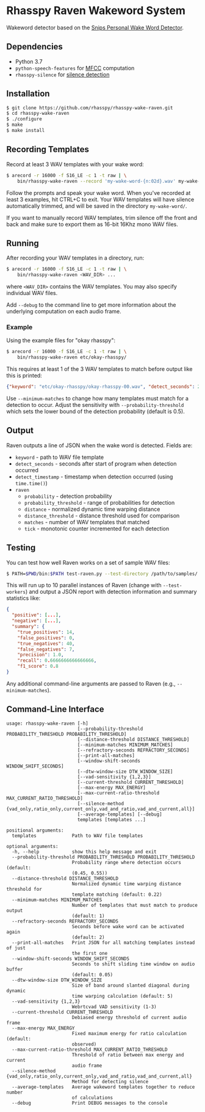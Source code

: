 # Rhasspy Raven Wakeword System

Wakeword detector based on the [Snips Personal Wake Word Detector](https://medium.com/snips-ai/machine-learning-on-voice-a-gentle-introduction-with-snips-personal-wake-word-detector-133bd6fb568e).

## Dependencies

* Python 3.7
* `python-speech-features` for [MFCC](https://python-speech-features.readthedocs.io/en/latest/) computation
* `rhasspy-silence` for [silence detection](https://github.com/rhasspy/rhasspy-silence)

## Installation

```sh
$ git clone https://github.com/rhasspy/rhasspy-wake-raven.git
$ cd rhasspy-wake-raven
$ ./configure
$ make
$ make install
```

## Recording Templates

Record at least 3 WAV templates with your wake word:

```sh
$ arecord -r 16000 -f S16_LE -c 1 -t raw | \
    bin/rhasspy-wake-raven --record 'my-wake-word-{n:02d}.wav' my-wake-word/
```

Follow the prompts and speak your wake word. When you've recorded at least 3 examples, hit CTRL+C to exit. Your WAV templates will have silence automatically trimmed, and will be saved in the directory `my-wake-word/`.

If you want to manually record WAV templates, trim silence off the front and back and make sure to export them as 16-bit 16Khz mono WAV files.

## Running

After recording your WAV templates in a directory, run:

```sh
$ arecord -r 16000 -f S16_LE -c 1 -t raw | \
    bin/rhasspy-wake-raven <WAV_DIR> ...
```

where `<WAV_DIR>` contains the WAV templates. You may also specify individual WAV files.

Add `--debug` to the command line to get more information about the underlying computation on each audio frame.

### Example

Using the example files for "okay rhasspy":

```sh
$ arecord -r 16000 -f S16_LE -c 1 -t raw | \
    bin/rhasspy-wake-raven etc/okay-rhasspy/
```

This requires at least 1 of the 3 WAV templates to match before output like this is printed:

```json
{"keyword": "etc/okay-rhasspy/okay-rhasspy-00.wav", "detect_seconds": 2.7488508224487305, "detect_timestamp": 1594996988.638912, "raven": {"probability": 0.45637207995699963, "distance": 0.25849045215799454, "probability_threshold": 0.5, "distance_threshold": 0.22, "tick": 1, "matches": 2}}
```

Use `--minimum-matches` to change how many templates must match for a detection to occur. Adjust the sensitivity with `--probability-threshold` which sets the lower bound of the detection probability (default is 0.5).

## Output

Raven outputs a line of JSON when the wake word is detected. Fields are:

* `keyword` - path to WAV file template
* `detect_seconds` - seconds after start of program when detection occurred
* `detect_timestamp` - timestamp when detection occurred (using `time.time()`)
* `raven`
    * `probability` - detection probability
    * `probability_threshold` - range of probabilities for detection
    * `distance` - normalized dynamic time warping distance
    * `distance_threshold` - distance threshold used for comparison
    * `matches` - number of WAV templates that matched
    * `tick` - monotonic counter incremented for each detection

## Testing

You can test how well Raven works on a set of sample WAV files:

```sh
$ PATH=$PWD/bin:$PATH test-raven.py --test-directory /path/to/samples/ /path/to/templates/
```

This will run up to 10 parallel instances of Raven (change with `--test-workers`) and output a JSON report with detection information and summary statistics like:

```json
{
  "positive": [...],
  "negative": [...],
  "summary": {
    "true_positives": 14,
    "false_positives": 0,
    "true_negatives": 40,
    "false_negatives": 7,
    "precision": 1.0,
    "recall": 0.6666666666666666,
    "f1_score": 0.8
}
```

Any additional command-line arguments are passed to Raven (e.g., `--minimum-matches`).

## Command-Line Interface

```
usage: rhasspy-wake-raven [-h]
                          [--probability-threshold PROBABILITY_THRESHOLD PROBABILITY_THRESHOLD]
                          [--distance-threshold DISTANCE_THRESHOLD]
                          [--minimum-matches MINIMUM_MATCHES]
                          [--refractory-seconds REFRACTORY_SECONDS]
                          [--print-all-matches]
                          [--window-shift-seconds WINDOW_SHIFT_SECONDS]
                          [--dtw-window-size DTW_WINDOW_SIZE]
                          [--vad-sensitivity {1,2,3}]
                          [--current-threshold CURRENT_THRESHOLD]
                          [--max-energy MAX_ENERGY]
                          [--max-current-ratio-threshold MAX_CURRENT_RATIO_THRESHOLD]
                          [--silence-method {vad_only,ratio_only,current_only,vad_and_ratio,vad_and_current,all}]
                          [--average-templates] [--debug]
                          templates [templates ...]

positional arguments:
  templates             Path to WAV file templates

optional arguments:
  -h, --help            show this help message and exit
  --probability-threshold PROBABILITY_THRESHOLD PROBABILITY_THRESHOLD
                        Probability range where detection occurs (default:
                        (0.45, 0.55))
  --distance-threshold DISTANCE_THRESHOLD
                        Normalized dynamic time warping distance threshold for
                        template matching (default: 0.22)
  --minimum-matches MINIMUM_MATCHES
                        Number of templates that must match to produce output
                        (default: 1)
  --refractory-seconds REFRACTORY_SECONDS
                        Seconds before wake word can be activated again
                        (default: 2)
  --print-all-matches   Print JSON for all matching templates instead of just
                        the first one
  --window-shift-seconds WINDOW_SHIFT_SECONDS
                        Seconds to shift sliding time window on audio buffer
                        (default: 0.05)
  --dtw-window-size DTW_WINDOW_SIZE
                        Size of band around slanted diagonal during dynamic
                        time warping calculation (default: 5)
  --vad-sensitivity {1,2,3}
                        Webrtcvad VAD sensitivity (1-3)
  --current-threshold CURRENT_THRESHOLD
                        Debiased energy threshold of current audio frame
  --max-energy MAX_ENERGY
                        Fixed maximum energy for ratio calculation (default:
                        observed)
  --max-current-ratio-threshold MAX_CURRENT_RATIO_THRESHOLD
                        Threshold of ratio between max energy and current
                        audio frame
  --silence-method {vad_only,ratio_only,current_only,vad_and_ratio,vad_and_current,all}
                        Method for detecting silence
  --average-templates   Average wakeword templates together to reduce number
                        of calculations
  --debug               Print DEBUG messages to the console
```
